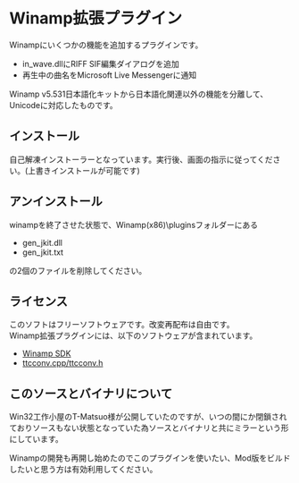# Winamp拡張プラグイン
Winampにいくつかの機能を追加するプラグインです。
- in_wave.dllにRIFF SIF編集ダイアログを追加
- 再生中の曲名をMicrosoft Live Messengerに通知

Winamp v5.531日本語化キットから日本語化関連以外の機能を分離して、Unicodeに対応したものです。

## インストール
自己解凍インストーラーとなっています。実行後、画面の指示に従ってください。(上書きインストールが可能です)

## アンインストール
winampを終了させた状態で、Winamp(x86)\pluginsフォルダーにある
- gen_jkit.dll
- gen_jkit.txt

の2個のファイルを削除してください。

## ライセンス
このソフトはフリーソフトウェアです。改変再配布は自由です。<br>
Winamp拡張プラグインには、以下のソフトウェアが含まれています。
- [Winamp SDK](https://getwacup.com/sdk/Winamp/)
- [ttcconv.cpp/ttcconv.h](http://hp.vector.co.jp/authors/VA010851/be/index.html)

## このソースとバイナリについて
Win32工作小屋のT-Matsuo様が公開していたのですが、いつの間にか閉鎖されておりソースもない状態となっていた為ソースとバイナリと共にミラーという形にしています。

Winampの開発も再開し始めたのでこのプラグインを使いたい、Mod版をビルドしたいと思う方は有効利用してください。
